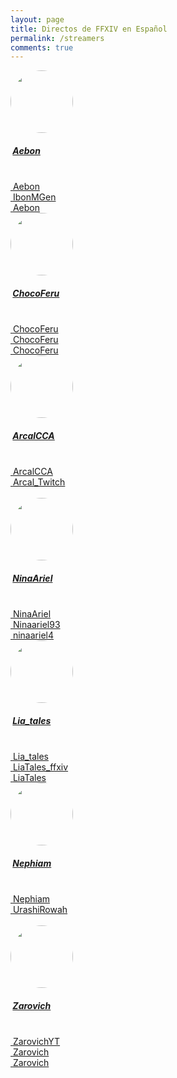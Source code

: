 ```yaml
---
layout: page
title: Directos de FFXIV en Español
permalink: /streamers
comments: true
---
```


<div class="container mt-5 mb-3">
    <div class="row">
        <!-- Streamer -->
        <div class="col-md-4">
            <div class="card p-3 mb-2">
                <div class="d-flex justify-content-between">
                    <div class="d-flex flex-row align-items-center">
                        <div class="icon"><a href="https://www.twitch.tv/aebon" target="_blank"><img style="border-radius: 50%;" height="100" src="https://static-cdn.jtvnw.net/jtv_user_pictures/f7bb8dbc-4dbb-440a-b8fa-d81095815cf6-profile_image-300x300.png"></a></div>
                        <div class="ms-2 c-details">
                            <h5 class="mb-0">&nbsp;<a href="https://www.twitch.tv/aebon" target="_blank">Aebon</a></h5><span></span>
                        </div>
                    </div>
                    <div class="badge"> <span>&nbsp;</span> </div>
                </div>
                <div class="mt-5">
                    <a href="https://www.twitch.tv/aebon" target="_blank"><i class="fab fa-twitch">&nbsp;</i>Aebon</a><br/>
                    <a href="https://twitter.com/IbonMGen" target="_blank"><i class="fab fa-twitter">&nbsp;</i>IbonMGen</a><br/>
                    <a href="https://www.youtube.com/channel/UCcU3WnwTatLRqmUdjYLPkvw" target="_blank"><i class="fab fa-youtube">&nbsp;</i>Aebon</a>
                </div>
            </div>
        </div>
        <!-- Streamer -->
        <div class="col-md-4">
            <div class="card p-3 mb-2">
                <div class="d-flex justify-content-between">
                    <div class="d-flex flex-row align-items-center">
                        <div class="icon"><a href="https://www.twitch.tv/chocoferu" target="_blank"><img style="border-radius: 50%;" height="100" src="https://static-cdn.jtvnw.net/jtv_user_pictures/f8f8aa3c-68d6-4864-987d-b5952fcdc5d0-profile_image-70x70.png"></a></div>
                        <div class="ms-2 c-details">
                            <h5 class="mb-0">&nbsp;<a href="https://www.twitch.tv/chocoferu" target="_blank">ChocoFeru</a></h5><span></span>
                        </div>
                    </div>
                    <div class="badge"> <span>&nbsp;</span> </div>
                </div>
                <div class="mt-5">
                    <a href="https://www.twitch.tv/chocoferu" target="_blank"><i class="fab fa-twitch">&nbsp;</i>ChocoFeru</a><br/>
                    <a href="https://twitter.com/ChocoFeru" target="_blank"><i class="fab fa-twitter">&nbsp;</i>ChocoFeru</a><br/>
                    <a href="https://www.youtube.com/user/ChocoFeru" target="_blank"><i class="fab fa-youtube">&nbsp;</i>ChocoFeru</a>
                </div>
            </div>
        </div>
        <!-- Streamer -->
        <div class="col-md-4">
            <div class="card p-3 mb-2">
                <div class="d-flex justify-content-between">
                    <div class="d-flex flex-row align-items-center">
                        <div class="icon"><a href="https://www.twitch.tv/arcalcca" target="_blank"><img style="border-radius: 50%;" height="100" src="https://static-cdn.jtvnw.net/jtv_user_pictures/5a8fbd31-d826-407b-9a08-6b2c3527250d-profile_image-300x300.png"></a></div>
                        <div class="ms-2 c-details">
                            <h5 class="mb-0">&nbsp;<a href="https://www.twitch.tv/arcalcca" target="_blank">ArcalCCA</a></h5><span></span>
                        </div>
                    </div>
                    <div class="badge"> <span>&nbsp;</span> </div>
                </div>
                <div class="mt-5">
                    <a href="https://www.twitch.tv/arcalcca" target="_blank"><i class="fab fa-twitch">&nbsp;</i>ArcalCCA</a><br/>
                    <a href="https://twitter.com/Arcal_Twitch" target="_blank"><i class="fab fa-twitter">&nbsp;</i>Arcal_Twitch</a><br/>
                    &nbsp;
                </div>
            </div>
        </div>                
    </div>
</div>

<div class="container mt-5 mb-3">
    <div class="row">
        <!-- Streamer -->
        <div class="col-md-4">
            <div class="card p-3 mb-2">
                <div class="d-flex justify-content-between">
                    <div class="d-flex flex-row align-items-center">
                        <div class="icon"><a href="https://www.twitch.tv/ninaariel" target="_blank"><img style="border-radius: 50%;" height="100" src="https://static-cdn.jtvnw.net/jtv_user_pictures/2b7db710-78ac-4f47-9eb4-7a2fbb442d29-profile_image-300x300.png"></a></div>
                        <div class="ms-2 c-details">
                            <h5 class="mb-0">&nbsp;<a href="https://www.twitch.tv/ninaariel" target="_blank">NinaAriel</a></h5><span></span>
                        </div>
                    </div>
                    <div class="badge"> <span>&nbsp;</span> </div>
                </div>
                <div class="mt-5">
                    <a href="https://www.twitch.tv/ninaariel" target="_blank"><i class="fab fa-twitch">&nbsp;</i>NinaAriel</a><br/>
                    <a href="https://twitter.com/Ninaariel93" target="_blank"><i class="fab fa-twitter">&nbsp;</i>Ninaariel93</a><br/>
                    <a href="https://www.instagram.com/ninaariel4/" target="_blank"><i class="fab fa-instagram">&nbsp;</i>ninaariel4</a>
                </div>
            </div>
        </div>
        <!-- Streamer -->
        <div class="col-md-4">
            <div class="card p-3 mb-2">
                <div class="d-flex justify-content-between">
                    <div class="d-flex flex-row align-items-center">
                        <div class="icon"><a href="https://www.twitch.tv/lia_tales" target="_blank"><img style="border-radius: 50%;" height="100" src="https://static-cdn.jtvnw.net/jtv_user_pictures/c49407d1-1fa2-45d7-b39e-9cdcee49e68d-profile_image-70x70.png"></a></div>
                        <div class="ms-2 c-details">
                            <h5 class="mb-0">&nbsp;<a href="https://www.twitch.tv/lia_tales" target="_blank">Lia_tales</a></h5><span></span>
                        </div>
                    </div>
                    <div class="badge"> <span>&nbsp;</span> </div>
                </div>
                <div class="mt-5">
                    <a href="https://www.twitch.tv/lia_tales" target="_blank"><i class="fab fa-twitch">&nbsp;</i>Lia_tales</a><br/>
                    <a href="https://twitter.com/LiaTales_ffxiv" target="_blank"><i class="fab fa-twitter">&nbsp;</i>LiaTales_ffxiv</a><br/>
                    <a href="https://www.youtube.com/c/LiaTales" target="_blank"><i class="fab fa-youtube">&nbsp;</i>LiaTales</a>
                </div>
            </div>
        </div>
        <!-- Streamer -->
        <div class="col-md-4">
            <div class="card p-3 mb-2">
                <div class="d-flex justify-content-between">
                    <div class="d-flex flex-row align-items-center">
                        <div class="icon"><a href="https://www.twitch.tv/Nephiam" target="_blank"><img style="border-radius: 50%;" height="100" src="https://static-cdn.jtvnw.net/jtv_user_pictures/77b16b95-7288-4b9c-b2c1-58ddd1ef88fc-profile_image-70x70.png"></a></div>
                        <div class="ms-2 c-details">
                            <h5 class="mb-0">&nbsp;<a href="https://www.twitch.tv/Nephiam" target="_blank">Nephiam</a></h5><span></span>
                        </div>
                    </div>
                    <div class="badge"> <span>&nbsp;</span> </div>
                </div>
                <div class="mt-5">
                    <a href="https://www.twitch.tv/Nephiam" target="_blank"><i class="fab fa-twitch">&nbsp;</i>Nephiam</a><br/>
                    <a href="https://twitter.com/UrashiRowah" target="_blank"><i class="fab fa-twitter">&nbsp;</i>UrashiRowah</a><br/>
                    &nbsp;<br/>
                </div>
            </div>
        </div>                        
    </div>
</div>

<div class="container mt-5 mb-3">
    <div class="row">
        <!-- Streamer -->
        <div class="col-md-4">
            <div class="card p-3 mb-2">
                <div class="d-flex justify-content-between">
                    <div class="d-flex flex-row align-items-center">
                        <div class="icon"><a href="https://www.twitch.tv/zarovichyt" target="_blank"><img style="border-radius: 50%;" height="100" src="https://static-cdn.jtvnw.net/jtv_user_pictures/aa20efbe-23ad-4eee-b1e6-47dbdec60400-profile_image-70x70.png"></a></div>
                        <div class="ms-2 c-details">
                            <h5 class="mb-0">&nbsp;<a href="https://www.twitch.tv/zarovichyt" target="_blank">Zarovich</a></h5><span></span>
                        </div>
                    </div>
                    <div class="badge"> <span>&nbsp;</span> </div>
                </div>
                <div class="mt-5">
                    <a href="https://www.twitch.tv/zarovichyt" target="_blank"><i class="fab fa-twitch">&nbsp;</i>ZarovichYT</a><br/>
                    <a href="https://twitter.com/zarovich_yt" target="_blank"><i class="fab fa-twitter">&nbsp;</i>Zarovich</a><br/>                    
                    <a href="https://www.youtube.com/zarovich" target="_blank"><i class="fab fa-youtube">&nbsp;</i>Zarovich</a>
                </div>
            </div>
        </div>                          
    </div>
</div>
